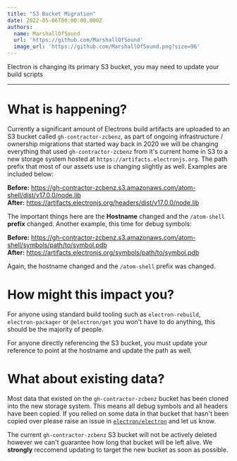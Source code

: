 ```yaml
---
title: "S3 Bucket Migration"
date: 2022-05-06T00:00:00.000Z
authors:
  name: MarshallOfSound
  url: 'https://github.com/MarshallOfSound'
  image_url: 'https://github.com/MarshallOfSound.png?size=96'
---
```


Electron is changing its primary S3 bucket, you may need to update your build scripts

---

# What is happening?

Currently a significant amount of Electrons build artifacts are uploaded to an S3 bucket called `gh-contractor-zcbenz`, as part of ongoing infrastructure / ownership migrations that started way back in 2020 we will be changing everything that used `gh-contractor-zcbenz` from it's current home in S3 to a new storage system hosted at `https://artifacts.electronjs.org`.  The path prefix that most of our assets use is changing slightly as well.  Examples are included below:

**Before:** https://gh-contractor-zcbenz.s3.amazonaws.com/atom-shell/dist/v17.0.0/node.lib  
**After:** https://artifacts.electronjs.org/headers/dist/v17.0.0/node.lib  

The important things here are the **Hostname** changed and the `/atom-shell` **prefix** changed.  Another example, this time for debug symbols:

**Before:** https://gh-contractor-zcbenz.s3.amazonaws.com/atom-shell/symbols/path/to/symbol.pdb  
**After:** https://artifacts.electronjs.org/symbols/path/to/symbol.pdb  

Again, the hostname changed and the `/atom-shell` prefix was changed.

# How might this impact you?

For anyone using standard build tooling such as `electron-rebuild`, `electron-packager` or `@electron/get` you won't have to do anything, this should be the majority of people.

For anyone directly referencing the S3 bucket, you must update your reference to point at the hostname and update the path as well.

# What about existing data?

Most data that existed on the `gh-contractor-zcbenz` bucket has been cloned into the new storage system. This means all debug symbols and all headers have been copied.  If you relied on some data in that bucket that hasn't been copied over please raise an issue in [`electron/electron`](https://github.com/electron/electron) and let us know.

The current `gh-contractor-zcbenz` S3 bucket will not be actively deleted however we can't guarantee how long that bucket will be left alive.  We **strongly** reccomend updating to target the new bucket as soon as possible.

